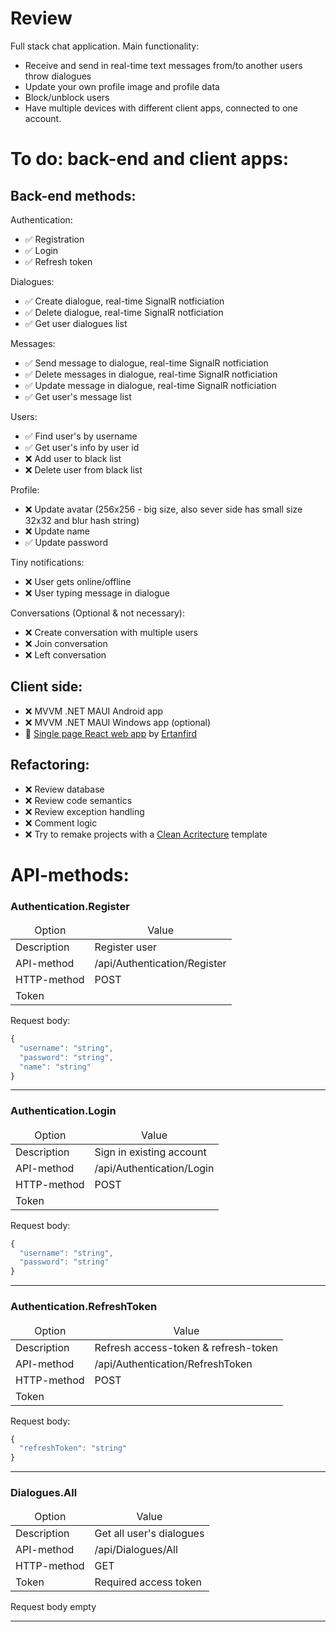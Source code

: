 # Review
 Full stack chat application.
 Main functionality:
 - Receive and send in real-time text messages from/to another users throw dialogues
 - Update your own profile image and profile data
 - Block/unblock users 
 - Have multiple devices with different client apps, connected to one account. 

# To do: back-end and client apps:
## Back-end methods:
Authentication:
- ✅ Registration
- ✅ Login
- ✅ Refresh token

Dialogues:
- ✅ Create dialogue, real-time SignalR notficiation 
- ✅ Delete dialogue, real-time SignalR notficiation 
- ✅ Get user dialogues list

Messages:
- ✅ Send message to dialogue, real-time SignalR notficiation 
- ✅ Delete messages in dialogue, real-time SignalR notficiation 
- ✅ Update message in dialogue, real-time SignalR notficiation 
- ✅ Get user's message list 

Users:
- ✅ Find user's by username
- ✅ Get user's info by user id
- ❌ Add user to black list
- ❌ Delete user from black list

Profile:
- ❌ Update avatar (256x256 - big size, also sever side has small size 32x32 and blur hash string)
- ❌ Update name
- ✅ Update password

Tiny notifications:
- ❌ User gets online/offline
- ❌ User typing message in dialogue

Conversations (Optional & not necessary):
- ❌ Create conversation with multiple users
- ❌ Join conversation
- ❌ Left conversation

## Client side:
- ❌ MVVM .NET MAUI Android app
- ❌ MVVM .NET MAUI Windows app (optional)
- 🚩 <a href="https://github.com/ertanfird/simplify">Single page React web app</a> by <a href="https://github.com/ertanfird">Ertanfird</a>

## Refactoring:
- ❌ Review database
- ❌ Review code semantics
- ❌ Review exception handling
- ❌ Comment logic
- ❌ Try to remake projects with a <a href="Trying to remake it for Clean Acritecture">Clean Acritecture</a> template


# API-methods:

### Authentication.Register
<table>
  <thead align="center">
    <tr border: none;>
      <td>Option</td>
      <td>Value</td>
    </tr>
  </thead>
  <tbody>
    <tr>
      <td>Description</td>
      <td>Register user</td>
    </tr>
    <tr>
      <td>API-method</td>
      <td>/api/Authentication/Register</td>
    </tr>
    <tr>
      <td>HTTP-method</td>
      <td>POST</td>
    </tr>
    <tr>
      <td>Token</td>
      <td></td>
    </tr>
  </tbody>
</table>


Request body:
```js
{
  "username": "string",
  "password": "string",
  "name": "string"
}
```
---
### Authentication.Login
<table>
  <thead align="center">
    <tr border: none;>
      <td>Option</td>
      <td>Value</td>
    </tr>
  </thead>
  <tbody>
    <tr>
      <td>Description</td>
      <td>Sign in existing account</td>
    </tr>
    <tr>
      <td>API-method</td>
      <td>/api/Authentication/Login</td>
    </tr>
    <tr>
      <td>HTTP-method</td>
      <td>POST</td>
    </tr>
    <tr>
      <td>Token</td>
      <td></td>
    </tr>
  </tbody>
</table>

Request body:
```js
{
  "username": "string",
  "password": "string"
}
```
---
### Authentication.RefreshToken
<table>
  <thead align="center">
    <tr border: none;>
      <td>Option</td>
      <td>Value</td>
    </tr>
  </thead>
  <tbody>
    <tr>
      <td>Description</td>
      <td>Refresh access-token & refresh-token</td>
    </tr>
    <tr>
      <td>API-method</td>
      <td>/api/Authentication/RefreshToken</td>
    </tr>
    <tr>
      <td>HTTP-method</td>
      <td>POST</td>
    </tr>
    <tr>
      <td>Token</td>
      <td></td>
    </tr>
  </tbody>
</table>

Request body:
```js
{
  "refreshToken": "string"
}
```
---
### Dialogues.All
<table>
  <thead align="center">
    <tr border: none;>
      <td>Option</td>
      <td>Value</td>
    </tr>
  </thead>
  <tbody>
    <tr>
      <td>Description</td>
      <td>Get all user's dialogues</td>
    </tr>
    <tr>
      <td>API-method</td>
      <td>/api/Dialogues/All</td>
    </tr>
    <tr>
      <td>HTTP-method</td>
      <td>GET</td>
    </tr>
    <tr>
      <td>Token</td>
      <td>Required access token</td>
    </tr>
  </tbody>
</table>

Request body empty

---
